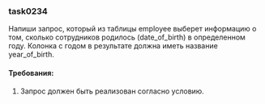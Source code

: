 
### task0234

Напиши запрос, который из таблицы employee выберет информацию о том, сколько сотрудников родилось (date_of_birth) в определенном году.
Колонка с годом в результате должна иметь название year_of_birth.


#### Требования:
1.	Запрос должен быть реализован согласно условию.

